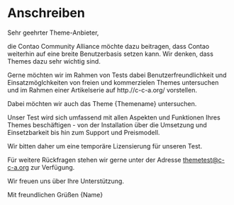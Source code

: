 # Anschreiben

Sehr geehrter Theme-Anbieter,

die Contao Community Alliance möchte dazu beitragen, dass Contao weiterhin auf eine breite Benutzerbasis setzen kann. Wir denken, dass Themes dazu sehr wichtig sind.

Gerne möchten wir im Rahmen von Tests dabei Benutzerfreundlichkeit und Einsatzmöglchkeiten von freien und kommerzielen Themes untersuchen und im Rahmen einer Artikelserie auf http.//c-c-a.org/ vorstellen.

Dabei möchten wir auch das Theme {Themename} untersuchen.

Unser Test wird sich umfassend mit allen Aspekten und Funktionen Ihres Themes beschäftigen - von der Installation über die Umsetzung und Einsetzbarkeit bis hin zum Support und Preismodell.

Wir bitten daher um eine temporäre Lizensierung für unseren Test.

Für weitere Rückfragen stehen wir gerne unter der Adresse themetest@c-c-a.org zur Verfügung.

Wir freuen uns über Ihre Unterstützung.

Mit freundlichen Grüßen
{Name}


